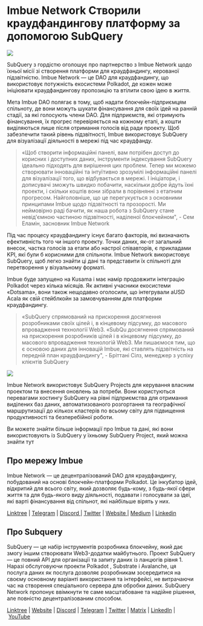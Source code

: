 # Imbue Network Створили краудфандингову платформу за допомогою SubQuery

![](https://miro.medium.com/max/1400/1*GWP8tRtzef5qsLw4fw-X3g.png)

SubQuery з гордістю оголошує про партнерство з Imbue Network щодо їхньої місії зі створення платформи для краудфандингу, керованої підзвітністю. Imbue Network — це DAO для краудфандингу, що використовує потужність екосистеми Polkadot, де кожен може ініціювати краудфандингову пропозицію та втілити свою ідею в життя.

Мета Imbue DAO полягає в тому, щоб надати блокчейн-підприємцям спільноту, де вони можуть шукати фінансування для своїх ідей на ранній стадії, за які голосують члени DAO. Для підприємств, які отримують фінансування, їх прогрес перевіряється на кожному етапі, а кошти виділяються лише після отримання голосів від ради проекту. Щоб забезпечити такий рівень підзвітності, Imbue використовує SubQuery для візуалізації діяльності в мережі під час краудфанду.

> «Щоб створити інформаційні панелі, вам потрібен доступ до корисних і доступних даних, інструменти індексування SubQuery ідеально підходять для вирішення цих проблем. Тепер ми можемо створювати інноваційні та інтуїтивно зрозумілі інформаційні панелі для візуалізації того, що відбувається в мережі. І ініціатори, і дописувачі зможуть швидко побачити, наскільки добре йдуть їхні проекти, і скільки коштів вони зібрали в порівнянні з етапним прогресом. Найголовніше, що це перегукується з основними принципами Imbue щодо підзвітності та прозорості. Ми неймовірно раді бачити, як наша робота з SubQuery стане невід'ємною частиною підзвітності, наділеної блокчейном", - Сем Еламін, засновник Imbue Network

Під час процесу краудфандингу існує багато факторів, які визначають ефективність того чи іншого проекту. Точки даних, як-от загальний внесок, частка голосів за етапи або настрої співавторів, є прикладами KPI, які були б корисними для спільноти. Imbue Network використовує SubQuery, щоб легко знайти ці дані та представити їх спільноті для перетворення у візуальному форматі.

Imbue буде запущено на Kusama і має намір продовжити інтеграцію Polkadot через кілька місяців. Як активні учасники екосистеми «Dotsama», вони також нещодавно оголосили, що інтегрували aUSD Acala як свій стейблкойн за замовчуванням для платформи краудфандингу.

> «SubQuery спрямований на прискорення досягнення розробниками своїх цілей і, в кінцевому підсумку, до масового впровадження технології Web3. «SubQu досягнення спрямований на прискорення розробників цілей і в кінцевому підсумку, до масового впровадження технологій Web3. Ми пишаємося тим, що є основою даних для інновацій Imbue, які ставлять підзвітність на передній план краудфандингу", - Бріттані Сілз, менеджер з успіху клієнтів SubQuery

![](https://miro.medium.com/max/1400/0*jcriFghdn06heAXk)

Imbue Network використовує SubQuery Projects для керування власним проектом та внесення оновлень за потреби. Вони користуються перевагами хостингу SubQuery на рівні підприємства для отримання виділених баз даних, автоматизованого розгортання та географічної маршрутизації до кількох кластерів по всьому світу для підвищення продуктивності та безперебійної роботи.

Ви можете знайти більше інформації про Imbue та дані, які вони використовують із SubQuery у їхньому SubQuery Project, який можна знайти тут

## Про мережу Imbue

Imbue Network — це децентралізований DAO для краудфандингу, побудований на основі блокчейн-платформи Polkadot. Це інкубатор ідей, відкритий для всього світу, який дозволяє будь-кому, з будь-якої сфери життя та для будь-якого виду діяльності, подавати і голосувати за ідеї, які варті фінансування від спільнот, які найбільше вірять у них.

[Linktree](https://linktr.ee/ImbueNetwork) | [Telegram](https://t.me/ImbueNetwork) | [Discord ](https://discord.com/invite/cgQFR52Qtt)| [Twitter](https://twitter.com/ImbueNetwork) | [Website ](https://www.imbue.network/)| [Medium](https://imbuenetwork.medium.com/) | [Linkedin](https://www.linkedin.com/company/imbue-network/)

## Про Subquery

SubQuery — це набір інструментів розробника блокчейну, який дає змогу іншим створювати Web3-додатки майбутнього. Проект SubQuery — це повний API для організації та запиту даних із ланцюгів рівня 1. Наразі обслуговуючи проекти Polkadot , Substrate і Avalanche, ця послуга даних як послуга дозволяє розробникам зосередитися на своєму основному варіанті використання та інтерфейсі, не витрачаючи час на створення спеціального сервера для обробки даних. SubQuery Network пропонує ввімкнути те саме масштабоване та надійне рішення, але повністю децентралізованим способом.

​​[Linktree](https://linktr.ee/subquerynetwork) | [Website](https://subquery.network/) | [Discord](https://discord.com/invite/78zg8aBSMG) | [Telegram](https://t.me/subquerynetwork) | [Twitter](https://twitter.com/subquerynetwork) | [Matrix](https://matrix.to/#/#subquery:matrix.org) | [LinkedIn](https://www.linkedin.com/company/subquery) | [YouTube](https://www.youtube.com/channel/UCi1a6NUUjegcLHDFLr7CqLw)
